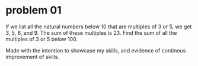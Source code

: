 # problem 01
If we list all the natural numbers below 10 that are multiples of 3 or 5, we get 3, 5, 6, and 9. The sum of these multiples is 23.
Find the sum of all the multiples of  3 or 5  below  100.

Made with the intention to showcase my skills, and evidence of continous improvement of skills.
